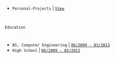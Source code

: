 <br />

- `Personal-Projects` | [`View`](https://github.com/stars/kentlouisetonino/lists/engineering-projects) <br />

<br />

`Education`
#

- `BS, Computer Engineering` | [`06/2009 - 03/2013`](https://github.com/kentlouisetonino/kentlouisetonino/blob/develop/education/01-High-School.md)
- `High School` | [`06/2009 - 03/2013`](https://github.com/kentlouisetonino/kentlouisetonino/blob/develop/education/01-High-School.md)
